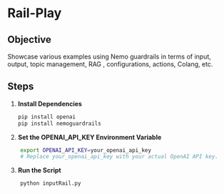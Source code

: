 # Rail-Play

## Objective

Showcase various examples using Nemo guardrails in terms of input, output, topic management, RAG , configurations, actions, Colang, etc.

## Steps
1. **Install Dependencies**
   ```bash
   pip install openai
   pip install nemoguardrails
   ```

2. **Set the OPENAI_API_KEY Environment Variable**

```bash
    export OPENAI_API_KEY=your_openai_api_key
    # Replace your_openai_api_key with your actual OpenAI API key.
```
3. **Run the Script**

```bash
    python inputRail.py
```